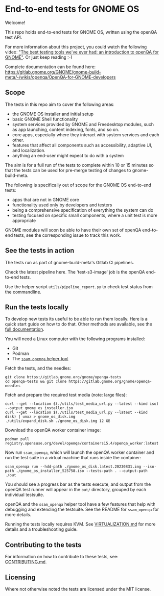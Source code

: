 # End-to-end tests for GNOME OS

Welcome!

This repo holds end-to-end tests for GNOME OS, written
using the openQA test API.

For more information about this project, you could watch the following
video: ["The best testing tools we've ever had: an introduction to openQA for GNOME"](https://www.youtube.com/watch?v=jIDk0frev7M&t=6732s). Or just keep reading :-)

Complete documentation can be found here:
<https://gitlab.gnome.org/GNOME/gnome-build-meta/-/wikis/openqa/OpenQA-for-GNOME-developers>

## Scope

The tests in this repo aim to cover the following areas:

  * the GNOME OS installer and initial setup
  * basic GNOME Shell functionality
  * system services provided by GNOME and Freedesktop modules, such as
    app launching, content indexing, fonts, and so on.
  * core apps, especially where they interact with system services
    and each other.
  * features that affect all components such as accessibility,
    adaptive UI, and localization.
  * anything an end-user might expect to do with a system

The aim is for a full run of the tests to complete within 10 or 15 minutes
so that the tests can be used for pre-merge testing of changes to
gnome-build-meta.

The following is specifically out of scope for the GNOME OS end-to-end tests:

  * apps that are not in GNOME core
  * functionality used only by developers and testers
  * being a comprehensive specification of everything the system can do
  * testing focused on specific small components, where a unit test is more appropriate

GNOME modules will soon be able to have their own set of openQA end-to-end
tests, see the corresponding issue to track this work.

## See the tests in action

The tests run as part of gnome-build-meta's Gitlab CI pipelines.

Check the latest pipeline here. The 'test-s3-image' job is the openQA
end-to-end tests.

Use the helper script `utils/pipeline_report.py` to check test status
from the commandline.

## Run the tests locally

To develop new tests its useful to be able to run them locally. Here is
a quick start guide on how to do that. Other methods are available, see
the [full documentation](https://gitlab.gnome.org/GNOME/gnome-build-meta/-/wikis/openqa/OpenQA-for-GNOME-developers).

You will need a Linux computer with the following programs installed:

  * Git
  * Podman
  * The [`ssam_openqa` helper tool](https://gitlab.gnome.org/sthursfield/ssam_openqa/)

Fetch the tests, and the needles:

```
git clone https://gitlab.gnome.org/gnome/openqa-tests
cd openqa-tests && git clone https://gitlab.gnome.org/gnome/openqa-needles
```

Fetch and prepare the required test media (note: large files):

```
curl --get --location $(./utils/test_media_url.py --latest --kind iso) --output gnome_os_installer.iso
curl --get --location $(./utils/test_media_url.py --latest --kind disk) | unxz > gnome_os_disk.img
./utils/expand_disk.sh ./gnome_os_disk.img 12 GB
```

Download the openQA worker container image:

```
podman pull registry.opensuse.org/devel/openqa/containers15.4/openqa_worker:latest
```

Now run `ssam_openqa`, which will launch the openQA worker container and run the
test suite in a virtual machine that runs inside the container:

```
ssam_openqa run --hdd-path ./gnome_os_disk.latest.20230831.img --iso-path ./gnome_os_installer_525758.iso --tests-path . --output-path ./out
```

You should see a progress bar as the tests execute, and output from the
openQA test runner will appear in the `out/` directory, grouped by
each individual testsuite.

openQA and the `ssam_openqa` helper tool have a few features that help with
debugging and extending the testsuite.  See the README for `ssam_openqa` for
more details.

Running the tests locally requires KVM. See [VIRTUALIZATION.md](./VIRTUALIZATION.md) for more details and a troubleshooting guide. 

## Contributing to the tests

For information on how to contribute to these tests, see:
[CONTRIBUTING.md](./CONTRIBUTING.md).

## Licensing

Where not otherwise noted the tests are licensed under the MIT license.
